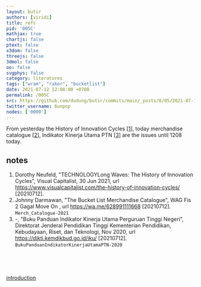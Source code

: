```yaml
---
layout: butir
authors: [viridi]
title: refs
pid: '005C'
mathjax: true
chartjs: false
ptext: false
x3dom: false
threejs: false
3dmol: false
oo: false
svgphys: false
category: literatures
tags: ["wram", "rakor", "bucketlist"]
date: 2021-07-12 12:08:00 +0700
permalink: /005C
src: https://github.com/dudung/butir/commits/main/_posts/0/05/2021-07-12-refs.md
twitter_username: 6unpnp
nodes: ['0000']
---
```

From yesterday the History of Innovation Cycles [[1](#r01)], today merchandise catalogue [[2](#r02)], Indikator Kinerja Utama PTN [[3](#r03)] are the issues until 1208 today.

## notes
1. <a name=r01></a>Dorothy Neufeld, "TECHNOLOGYLong Waves: The History of Innovation Cycles", Visual Capitalist, 30 Jun 2021, url <https://www.visualcapitalist.com/the-history-of-innovation-cycles/> [20210712].
2. <a name=r02></a>Johnny Darmawan, "The Bucket List Merchandise Catalogue", WAG Fis 2 Gagal Move On , url <https://wa.me/628991111668> [20210712]. `Merch_Catalogue-2021`
3. <a name=r03></a>-, "Buku Panduan Indikator Kinerja Utama Perguruan Tinggi Negeri", Direktorat Jenderal Pendidikan Tinggi Kementerian Pendidikan, Kebudayaan, Riset, dan Teknologi, Nov 2020, url <https://dikti.kemdikbud.go.id/iku/> [20210712]. `BukuPanduanIndikatorKinerjaUtamaPTN-2020`

## &nbsp;
[introduction](0000)

